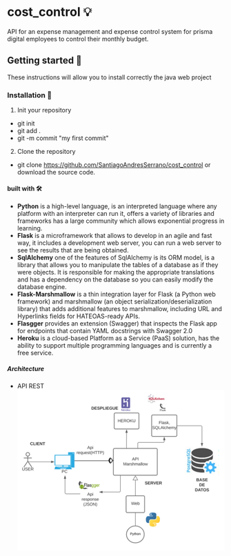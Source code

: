 # cost_control 💡

API for an expense management and
expense control system for prisma digital employees to control their monthly budget.

## Getting started 🚀

These instructions will allow you to install correctly the java web project

### Installation 🔧

1. Init your repository 
 - git init
 - git add .
 - git -m commit "my first commit"
2. Clone the repository 
- git clone https://github.com/SantiagoAndresSerrano/cost_control or download the source code.

#### built with 🛠️

- **Python** is a high-level language, is an interpreted language where any platform with an interpreter can run it, offers a variety of libraries and frameworks has a large community which allows exponential progress in learning.
- **Flask** is a microframework that allows to develop in an agile and fast way, it includes a development web server, you can run a web server to see the results that are being obtained.
- **SqlAlchemy** one of the features of SqlAlchemy is its ORM model, is a library that allows you to manipulate the tables of a database as if they were objects. It is responsible for making the appropriate translations and has a dependency on the database so you can easily modify the database engine.
- **Flask-Marshmallow** is a thin integration layer for Flask (a Python web framework) and marshmallow (an object serialization/deserialization library) that adds additional features to marshmallow, including URL and Hyperlinks fields for HATEOAS-ready APIs.
- **Flasgger** provides an extension (Swagger) that inspects the Flask app for endpoints that contain YAML docstrings with Swagger 2.0
- **Heroku** is a cloud-based Platform as a Service (PaaS) solution, has the ability to support multiple programming languages and is currently a free service.

##### Architecture
- API REST 
![Diagrama de arquitectura](https://raw.githubusercontent.com/SantiagoAndresSerrano/cost_control/master/doc/architecture.svg "Architecture diagram")


